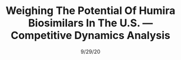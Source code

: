 ---
title: "Weighing The Potential Of Humira Biosimilars In The U.S. — Competitive Dynamics Analysis"
image: "images/writing/post-57.jpg"
link: "https://www.biosimilardevelopment.com/doc/weighing-the-potential-of-humira-biosimilars-in-the-u-s-competitive-dynamics-analysis-0001"
categories: ['Analyst Insight']
date: "9/29/20"
order: "2"
draft: false
---